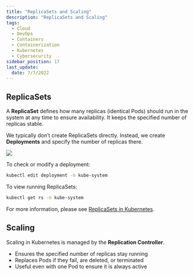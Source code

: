 ```yaml
---
title: "ReplicaSets and Scaling"
description: "ReplicaSets and Scaling"
tags:
  - Cloud
  - DevOps
  - Containers
  - Containerization
  - Kubernetes
  - Cybersecurity
sidebar_position: 17
last_update:
  date: 7/7/2022
---
```


## ReplicaSets

A **ReplicaSet** defines how many replicas (identical Pods) should run in the system at any time to ensure availability. It keeps the specified number of replicas stable.

We typically don’t create ReplicaSets directly. Instead, we create **Deployments** and specify the number of replicas there.

<div class='img-center'>

![](/img/docs//deploy-replset-pods.png)

</div>

To check or modify a deployment:

```bash
kubectl edit deployment -n kube-system
```

To view running ReplicaSets:

```bash
kubectl get rs -n kube-system
```

For more information, please see [ReplicaSets in Kubernetes](https://kubernetes.io/docs/concepts/workloads/controllers/replicaset/).



## Scaling

Scaling in Kubernetes is managed by the **Replication Controller**.

- Ensures the specified number of replicas stay running
- Replaces Pods if they fail, are deleted, or terminated
- Useful even with one Pod to ensure it is always active


 

 
